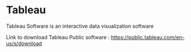 # Tableau
Tableau Software is an interactive data visualization software

Link to download Tableau Public software : https://public.tableau.com/en-us/s/download
